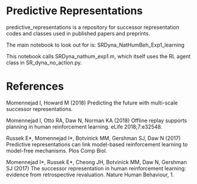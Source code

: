 # Predictive Representations

predictive_representations is a repository for successor representation codes and classes used in published papers and preprints.

The main notebook to look out for is: 
SRDyna_NatHumBeh_Exp1_learning

This notebook calls SRDyna_nathum_exp1.m, 
which itself uses the RL agent class in SR_dyna_no_action.py.

# References

Momennejad I, Howard M (2018) Predicting the future with multi-scale successor representations. 
 
Momennejad I, Otto RA, Daw N, Norman KA (2018) Offline replay supports planning in human reinforcement learning. eLife 2018;7:e32548. 
 
Russek E*, Momennejad I*,  Botvinick MM, Gershman SJ, Daw N (2017) Predictive representations can link model-based reinforcement learning to model-free mechanisms. Plos Comp Biol.

Momennejad I*, Russek E*, Cheong JH, Botvinick MM, Daw N, Gershman SJ (2017) The successor representation in human reinforcement learning: evidence from retrospective revaluation. Nature Human Behaviour, 1.
